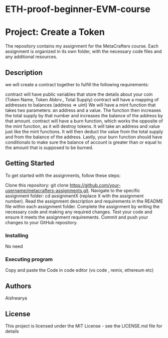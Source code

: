 # ETH-proof-beginner-EVM-course
# Project: Create a Token

The repository contains my assignment for the MetaCrafters course. Each assignment is organized in its own folder, with the necessary code files and any additional resources.

## Description

we will create a contract together to fulfill the following requirements:

contract will have public variables that store the details about your coin (Token Name, Token Abbrv., Total Supply)
contract will have a mapping of addresses to balances (address => uint)
We will have a mint function that takes two parameters: an address and a value. The function then increases the total supply by that number and increases the balance of the address by that amount.
contract will have a burn function, which works the opposite of the mint function, as it will destroy tokens. It will take an address and value just like the mint functions. It will then deduct the value from the total supply and from the balance of the address.
Lastly, your burn function should have conditionals to make sure the balance of account is greater than or equal to the amount that is supposed to be burned.

## Getting Started

To get started with the assignments, follow these steps:

Clone this repository: git clone https://github.com/your-username/metacrafters-assignments.git.
Navigate to the specific assignment folder: cd assignmentX (replace X with the assignment number).
Read the assignment description and requirements in the README file within each assignment folder.
Complete the assignment by writing the necessary code and making any required changes.
Test your code and ensure it meets the assignment requirements.
Commit and push your changes to your GitHub repository.

### Installing

No need

### Executing program

Copy and paste the Code in code editor (vs code , remix, ethereum etc)



## Authors

Aishwarya

## License

This project is licensed under the MIT License - see the LICENSE.md file for details

